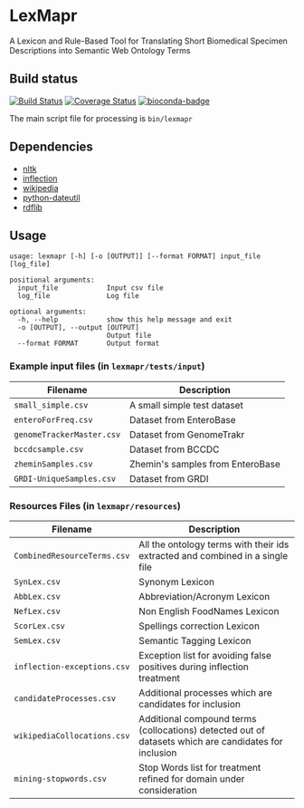 # LexMapr
A Lexicon and Rule-Based Tool for Translating Short Biomedical Specimen Descriptions into Semantic Web Ontology Terms

## Build status

[![Build Status](https://travis-ci.org/lexmapr/LexMapr.svg?branch=master)](https://travis-ci.org/lexmapr/LexMapr)
[![Coverage Status](https://coveralls.io/repos/github/lexmapr/LexMapr/badge.svg?branch=master)](https://coveralls.io/github/lexmapr/LexMapr?branch=master)
[![bioconda-badge](https://img.shields.io/badge/install%20with-bioconda-brightgreen.svg?style=flat-square)](http://bioconda.github.io)

The main script file for processing is `bin/lexmapr`

## Dependencies

- [nltk](https://pypi.org/project/nltk/)
- [inflection](https://pypi.org/project/inflection/)
- [wikipedia](https://pypi.org/project/wikipedia/)
- [python-dateutil](https://pypi.org/project/python-dateutil/)
- [rdflib](https://pypi.org/project/rdflib/)

## Usage

```
usage: lexmapr [-h] [-o [OUTPUT]] [--format FORMAT] input_file [log_file]

positional arguments:
  input_file            Input csv file
  log_file              Log file

optional arguments:
  -h, --help            show this help message and exit
  -o [OUTPUT], --output [OUTPUT]
                        Output file
  --format FORMAT       Output format
```

### Example input files (in `lexmapr/tests/input`)

| Filename                   | Description                      |
|----------------------------|----------------------------------|
| `small_simple.csv`          | A small simple test dataset      |
| `enteroForFreq.csv`        | Dataset from EnteroBase          |
| `genomeTrackerMaster.csv`  | Dataset from GenomeTrakr         |
| `bccdcsample.csv`          | Dataset from BCCDC               |
| `zheminSamples.csv`        | Zhemin's samples from EnteroBase |
| `GRDI-UniqueSamples.csv`   | Dataset from GRDI                |

### Resources Files (in `lexmapr/resources`)

| Filename                      | Description                                                                                          |
|-------------------------------|------------------------------------------------------------------------------------------------------|
| `CombinedResourceTerms.csv`   | All the ontology terms with their ids extracted and combined in a single file                        |
| `SynLex.csv`                  | Synonym Lexicon                                                                                      |
| `AbbLex.csv`                  | Abbreviation/Acronym Lexicon                                                                         |
| `NefLex.csv`                  | Non English FoodNames Lexicon                                                                        |
| `ScorLex.csv`                 | Spellings correction Lexicon                                                                         |
| `SemLex.csv`                  | Semantic Tagging Lexicon                                                                             |
| `inflection-exceptions.csv`   | Exception list for avoiding false positives during inflection treatment                              |
| `candidateProcesses.csv`      | Additional processes which are candidates for inclusion                                              |
| `wikipediaCollocations.csv`   | Additional compound terms (collocations) detected out of datasets which are candidates for inclusion |
| `mining-stopwords.csv`        | Stop Words list for treatment refined for domain under consideration                                 |
